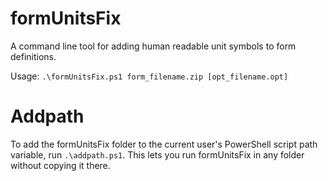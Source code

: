 # formUnitsFix
A command line tool for adding human readable unit symbols to form definitions.

Usage: ```.\formUnitsFix.ps1 form_filename.zip [opt_filename.opt]```

# Addpath

To add the formUnitsFix folder to the current user's PowerShell script path variable, run ```.\addpath.ps1```. This lets you run formUnitsFix in any folder without copying it there.